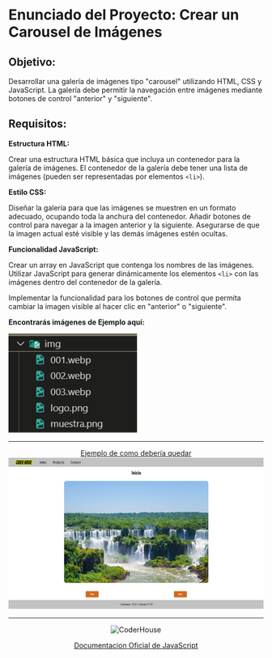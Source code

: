 # Enunciado del Proyecto: Crear un Carousel de Imágenes
## Objetivo:
Desarrollar una galería de imágenes tipo "carousel" utilizando HTML, CSS y JavaScript. La galería debe permitir la navegación entre imágenes mediante botones de control "anterior" y "siguiente".

## Requisitos:
**Estructura HTML:**

Crear una estructura HTML básica que incluya un contenedor para la galería de imágenes.
El contenedor de la galería debe tener una lista de imágenes (pueden ser representadas por elementos `<li>`).


**Estilo CSS:**

Diseñar la galería para que las imágenes se muestren en un formato adecuado, ocupando toda la anchura del contenedor.
Añadir botones de control para navegar a la imagen anterior y la siguiente.
Asegurarse de que la imagen actual esté visible y las demás imágenes estén ocultas.


**Funcionalidad JavaScript:**

Crear un array en JavaScript que contenga los nombres de las imágenes.
Utilizar JavaScript para generar dinámicamente los elementos `<li>` con las imágenes dentro del contenedor de la galería.


Implementar la funcionalidad para los botones de control que permita cambiar la imagen visible al hacer clic en "anterior" o "siguiente".

**Encontrarás imágenes de Ejemplo aquí:**

![alt text](image.png)

---

<p align="center"> 
    <a href="https://drako01.github.io/carrousel-js/">Ejemplo de como debería quedar

 <img src="../img/muestra.png" alt="CoderHouse"  height="300"/>
</p>
</a>

---

<p align="center"> 
    <img src="https://jobs.coderhouse.com/assets/logos_coderhouse.png" alt="CoderHouse"  height="100"/>
</p>

<p align="center"> 
    <a href="https://developer.mozilla.org/en-US/docs/Web/JavaScript">Documentacion Oficial de JavaScript</a>
</p>